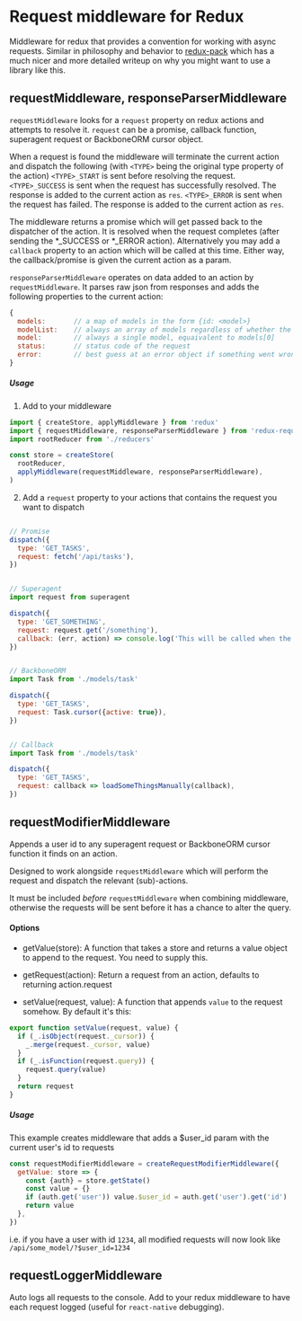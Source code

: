 # Request middleware for Redux

Middleware for redux that provides a convention for working with async requests. Similar in philosophy and behavior to [redux-pack](https://github.com/lelandrichardson/redux-pack) which has a much nicer and more detailed writeup on why you might want to use a library like this.


requestMiddleware, responseParserMiddleware
-------------------------------------------

`requestMiddleware` looks for a `request` property on redux actions and attempts to resolve it. `request` can be a promise, callback function, superagent request or BackboneORM cursor object.

When a request is found the middleware will terminate the current action and dispatch the following (with `<TYPE>` being the original type property of the action)
`<TYPE>_START` is sent before resolving the request.
`<TYPE>_SUCCESS` is sent when the request has successfully resolved. The response is added to the current action as `res`.
`<TYPE>_ERROR` is sent when the request has failed. The response is added to the current action as `res`.

The middleware returns a promise which will get passed back to the dispatcher of the action. It is resolved when the request completes (after sending the *_SUCCESS or *_ERROR action). Alternatively you may add a `callback` property to an action which will be called at this time. Either way, the callback/promise is given the current action as a param.


`responseParserMiddleware` operates on data added to an action by `requestMiddleware`. It parses raw json from responses and adds the following properties to the current action:
```javascript
{
  models:       // a map of models in the form {id: <model>}
  modelList:    // always an array of models regardless of whether the response was an array or single object
  model:        // always a single model, equaivalent to models[0]
  status:       // status code of the request
  error:        // best guess at an error object if something went wrong
}
```


##### Usage

1. Add to your middleware
```javascript
import { createStore, applyMiddleware } from 'redux'
import { requestMiddleware, responseParserMiddleware } from 'redux-request-middleware'
import rootReducer from './reducers'

const store = createStore(
  rootReducer,
  applyMiddleware(requestMiddleware, responseParserMiddleware),
)
```

2. Add a `request` property to your actions that contains the request you want to dispatch

```javascript

// Promise
dispatch({
  type: 'GET_TASKS',
  request: fetch('/api/tasks'),
})


// Superagent
import request from superagent

dispatch({
  type: 'GET_SOMETHING',
  request: request.get('/something'),
  callback: (err, action) => console.log('This will be called when the request completes. Useful for navigating after a request returns (login, etc). Errors should not be handled here - an error action is sent, work with that.'),
})


// BackboneORM
import Task from './models/task'

dispatch({
  type: 'GET_TASKS',
  request: Task.cursor({active: true}),
})


// Callback
import Task from './models/task'

dispatch({
  type: 'GET_TASKS',
  request: callback => loadSomeThingsManually(callback),
})
```


requestModifierMiddleware
-------------------------

Appends a user id to any superagent request or BackboneORM cursor function it finds on an action.

Designed to work alongside `requestMiddleware` which will perform the request and dispatch the relevant (sub)-actions.

It must be included *before* `requestMiddleware` when combining middleware, otherwise the requests will be sent before it has a chance to alter the query.


#### Options

 - getValue(store):              A function that takes a store and returns a value object to append to the request. You need to supply this.

 - getRequest(action):           Return a request from an action, defaults to returning action.request

 - setValue(request, value):     A function that appends `value` to the request somehow. By default it's this:

```javascript
export function setValue(request, value) {
  if (_.isObject(request._cursor)) {
    _.merge(request._cursor, value)
  }
  if (_.isFunction(request.query)) {
    request.query(value)
  }
  return request
}
```


##### Usage

This example creates middleware that adds a $user_id param with the current user's id to requests

```javascript
const requestModifierMiddleware = createRequestModifierMiddleware({
  getValue: store => {
    const {auth} = store.getState()
    const value = {}
    if (auth.get('user')) value.$user_id = auth.get('user').get('id')
    return value
  },
})
```

i.e. if you have a user with id `1234`, all modified requests will now look like `/api/some_model/?$user_id=1234`


requestLoggerMiddleware
-----------------------
Auto logs all requests to the console.
Add to your redux middleware to have each request logged (useful for `react-native` debugging).
